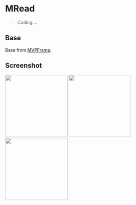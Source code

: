 # MRead

> Coding....

## Base
Base from [MVPFrame](https://github.com/Lrony/MVPFrame).

## Screenshot

<img src="https://raw.githubusercontent.com/Lrony/MRead/master_v2/screenshot/Screenshot_0.png?raw=true" width="200"> <img src="https://raw.githubusercontent.com/Lrony/MRead/master_v2/screenshot/Screenshot_1.png?raw=true" width="200"> <img src="https://raw.githubusercontent.com/Lrony/MRead/master_v2/screenshot/Screenshot_2.png?raw=true" width="200">
